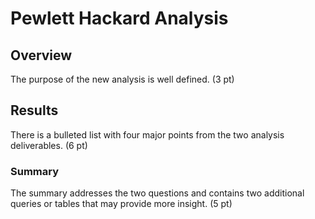 # Pewlett Hackard Analysis #


## Overview ##

The purpose of the new analysis is well defined. (3 pt)

## Results ##

There is a bulleted list with four major points from the two analysis deliverables. (6 pt)

### Summary ###

The summary addresses the two questions and contains two additional queries or tables that may provide more insight. (5 pt)
